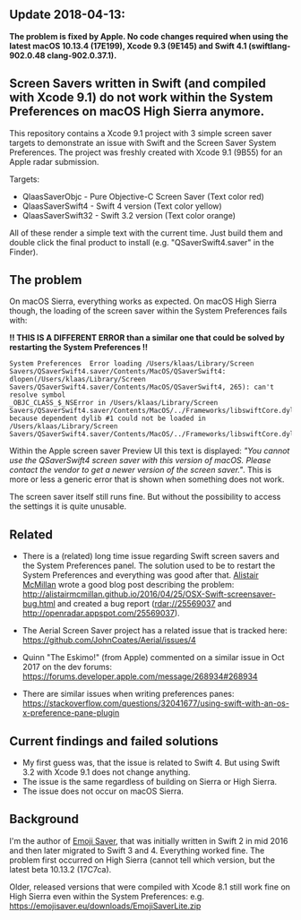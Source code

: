 ## Update 2018-04-13:

**The problem is fixed by Apple. No code changes required when using the latest macOS 10.13.4 (17E199), Xcode 9.3 (9E145) and Swift 4.1 (swiftlang-902.0.48 clang-902.0.37.1).**


## Screen Savers written in Swift (and compiled with Xcode 9.1) do not work within the System Preferences on macOS High Sierra anymore.

This repository contains a Xcode 9.1 project with 3 simple screen saver targets to demonstrate an issue with Swift and the Screen Saver System Preferences. The project was freshly created with Xcode 9.1 (9B55) for an Apple radar submission.

Targets:

* QlaasSaverObjc - Pure Objective-C Screen Saver (Text color red)
* QlaasSaverSwift4 - Swift 4 version (Text color yellow)
* QlaasSaverSwift32 - Swift 3.2 version (Text color orange)

All of these render a simple text with the current time. Just build them and double click the final product to install (e.g. "QSaverSwift4.saver" in the Finder).

## The problem

On macOS Sierra, everything works as expected. On macOS High Sierra though, the loading of the screen saver within the System Preferences fails with:

**‼️ THIS IS A DIFFERENT ERROR than a similar one that could be solved by restarting the System Preferences ‼️**

````
System Preferences	Error loading /Users/klaas/Library/Screen Savers/QSaverSwift4.saver/Contents/MacOS/QSaverSwift4: 
dlopen(/Users/klaas/Library/Screen Savers/QSaverSwift4.saver/Contents/MacOS/QSaverSwift4, 265): can't resolve symbol
_OBJC_CLASS_$_NSError in /Users/klaas/Library/Screen Savers/QSaverSwift4.saver/Contents/MacOS/../Frameworks/libswiftCore.dylib
because dependent dylib #1 could not be loaded in /Users/klaas/Library/Screen Savers/QSaverSwift4.saver/Contents/MacOS/../Frameworks/libswiftCore.dylib
````

Within the Apple screen saver Preview UI this text is displayed: *"You cannot use the QSaverSwift4 screen saver with this version of macOS. Please contact the vendor to get a newer version of the screen saver."*. This is more or less a generic error that is shown when something does not work.

The screen saver itself still runs fine. But without the possibility to access the settings it is quite unusable.

## Related 

* There is a (related) long time issue regarding Swift screen savers and the System Preferences panel. The solution used to be to restart the System Preferences and everything was good after that. [Alistair McMillan](https://twitter.com/alistair1975) wrote a good blog post describing the problem: <http://alistairmcmillan.github.io/2016/04/25/OSX-Swift-screensaver-bug.html>
and created a bug report (<rdar://25569037> and <http://openradar.appspot.com/25569037>).

* The Aerial Screen Saver project has a related issue that is tracked here: <https://github.com/JohnCoates/Aerial/issues/4>

* Quinn "The Eskimo!" (from Apple) commented on a similar issue in Oct 2017 on the dev forums: <https://forums.developer.apple.com/message/268934#268934>

* There are similar issues when writing preferences panes: <https://stackoverflow.com/questions/32041677/using-swift-with-an-os-x-preference-pane-plugin>

## Current findings and failed solutions

* My first guess was, that the issue is related to Swift 4. But using Swift 3.2 with Xcode 9.1 does not change anything.
* The issue is the same regardless of building on Sierra or High Sierra.
* The issue does not occur on macOS Sierra.

## Background

I'm the author of [Emoji Saver](https://EmojiSaver.eu), that was initially written in Swift 2 in mid 2016 and then later migrated to Swift 3 and 4. Everything worked fine. The problem first occurred on High Sierra (cannot tell which version, but the latest beta 10.13.2 (17C7ca).

Older, released versions that were compiled with Xcode 8.1 still work fine on High Sierra even within the System Preferences: e.g. <https://emojisaver.eu/downloads/EmojiSaverLite.zip>

